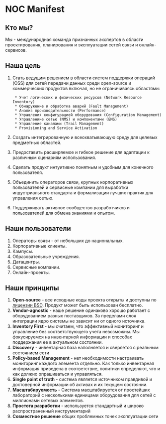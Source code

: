 # NOC Manifest

## Кто мы?

Мы - международная команда признанных экспертов в области проектирования, планирования и эксплуатации сетей связи и онлайн-сервисов.

## Наша цель

1. Стать ведущим решением в области систем поддержки операций (OSS) для сетей передачи данных среди open-source и коммерческих продуктов включая, но не ограничиваясь областями:

        * Учет логических и физических ресурсов (Network Resource Inventory)
        * Обнаружение и обработка аварий (Fault Management)
        * Анализ производительности (Performance)
        * Управления конфигурацией оборудования (Configuration Management)
        * Управлениие сетью (NMS) и компонентами (EMS)
        * Управление каналами (Trail Management)
        * Provisioning and Service Activation

2. Создать интегрированную и всеохватывающую среду для целевых предметных областей.
3. Предоставить расширяемое и гибкое решение для адаптации к различным сценариям использования.
4. Сделать продукт интуитивно понятным и удобным для конечного пользователя.
5. Объединить операторов связи, крупных корпоративных пользователей и сервисные компании для выработки индустриального стандарта и формализации лучших практик для управления сетью.
6. Поддерживать активное сообщество разработчиков и пользователей для обмена знаниями и опытом.

## Наши пользователи

1. Операторы связи - от небольших до национальных.
2. Корпоративные клиенты.
3. Кампусы.
4. Образовательные учреждения.
5. Датацентры.
6. Сервисные компании.
7. Онлайн-проекты.

## Наши принципы

1. **Open-source** - все исходные коды проекта открыты и доступны по [лицензии BSD](../license.md). Продукт может быть использован бесплатно.
2. **Vendor-agnostic** - наше решение одинаково хорошо работает с оборудованием разных поставщиков. За пределами слоя интеграции ядро системы не зависит ни от одного источника.
3. **Inventory First** - мы считаем, что эффективный мониторинг и управление без соответствующего учета невозможны. Мы фокусируемся на инвентарной информации и способах поддержания ее в актуальном состоянии.
4. **Discovery** - инвентарная база наполняется и сверяется с реальным состоянием сети 
5. **Policy-based Management** - нет необходимости настраивать мониторинг каждого элемента отдельно. Как только инвентарная информация приведена в соответствие, политики определяют, что и как должно опрашиваться и управляться.
6. **Single point of truth** - система является источником правдивой и достоверной информации об активах и их текущем состоянии.
7. **Масштабируемость** - Система масштабируется от простейших лабораторий с несколькими единицами оборудования для сетей с миллионами сетевых элементов.
8. **Простота разработки** - используется стандартный и широко распространенный инструментарий
9. **Совместное решение** общих проблемных точек эксплуатации сети
